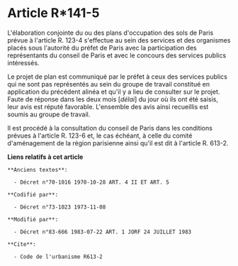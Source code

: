 # Article R*141-5

L'élaboration conjointe du ou des plans d'occupation des sols de Paris prévue à l'article R. 123-4 s'effectue au sein des
services et des organismes placés sous l'autorité du préfet de Paris avec la participation des représentants du conseil de
Paris et avec le concours des services publics intéressés.

Le projet de plan est communiqué par le préfet à ceux des services publics qui ne sont pas représentés au sein du groupe de
travail constitué en application du précédent alinéa et qu'il y a lieu de consulter sur le projet. Faute de réponse dans les
deux mois [*délai*] du jour où ils ont été saisis, leur avis est réputé favorable. L'ensemble des avis ainsi recueillis est
soumis au groupe de travail.

Il est procédé à la consultation du conseil de Paris dans les conditions prévues à l'article R. 123-6 et, le cas échéant, à
celle du comité d'aménagement de la région parisienne ainsi qu'il est dit à l'article R. 613-2.

**Liens relatifs à cet article**

	**Anciens textes**:

	  - Décret n°70-1016 1970-10-28 ART. 4 II ET ART. 5

	**Codifié par**:

	  - Décret n°73-1023 1973-11-08

	**Modifié par**:

	  - Décret n°83-666 1983-07-22 ART. 1 JORF 24 JUILLET 1983

	**Cite**:

	  - Code de l'urbanisme R613-2

